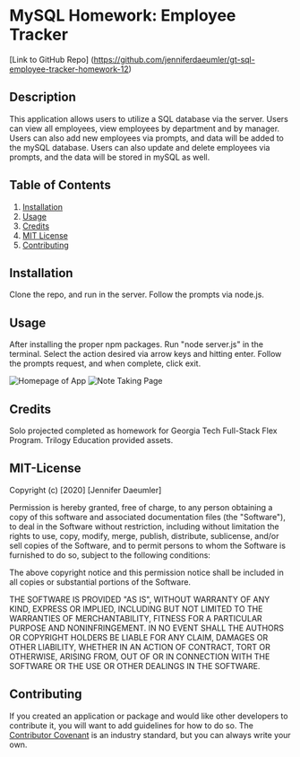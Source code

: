 # MySQL Homework: Employee Tracker
[Link to GitHub Repo] (https://github.com/jenniferdaeumler/gt-sql-employee-tracker-homework-12)

## Description
This application allows users to utilize a SQL database via the server.  Users can view all employees, view employees by department and by manager. Users can also add new employees via prompts, and data will be added to the mySQL database.  Users can also update and delete employees via prompts, and the data will be stored in mySQL as well. 

## Table of Contents
1. [Installation](#installation)
2. [Usage](#usage)
3. [Credits](#credits)
4. [MIT License](#mit-license)
5. [Contributing](#contributing)

## Installation
Clone the repo, and run in the server. Follow the prompts via node.js.

## Usage
After installing the proper npm packages.  Run "node server.js" in the terminal.  Select the action desired via arrow keys and hitting enter. Follow the prompts request, and when complete, click exit. 

![Homepage of App](public/assets/homepage.png)
![Note Taking Page](public/assets/notepage.png)

## Credits
Solo projected completed as homework for Georgia Tech Full-Stack Flex Program.
Trilogy Education provided assets. 

## MIT-License
Copyright (c) [2020] [Jennifer Daeumler]

Permission is hereby granted, free of charge, to any person obtaining a copy
of this software and associated documentation files (the "Software"), to deal
in the Software without restriction, including without limitation the rights
to use, copy, modify, merge, publish, distribute, sublicense, and/or sell
copies of the Software, and to permit persons to whom the Software is
furnished to do so, subject to the following conditions:

The above copyright notice and this permission notice shall be included in all
copies or substantial portions of the Software.

THE SOFTWARE IS PROVIDED "AS IS", WITHOUT WARRANTY OF ANY KIND, EXPRESS OR
IMPLIED, INCLUDING BUT NOT LIMITED TO THE WARRANTIES OF MERCHANTABILITY,
FITNESS FOR A PARTICULAR PURPOSE AND NONINFRINGEMENT. IN NO EVENT SHALL THE
AUTHORS OR COPYRIGHT HOLDERS BE LIABLE FOR ANY CLAIM, DAMAGES OR OTHER
LIABILITY, WHETHER IN AN ACTION OF CONTRACT, TORT OR OTHERWISE, ARISING FROM,
OUT OF OR IN CONNECTION WITH THE SOFTWARE OR THE USE OR OTHER DEALINGS IN THE
SOFTWARE.

## Contributing

If you created an application or package and would like other developers to contribute it, you will want to add guidelines for how to do so. The [Contributor Covenant](https://www.contributor-covenant.org/) is an industry standard, but you can always write your own.